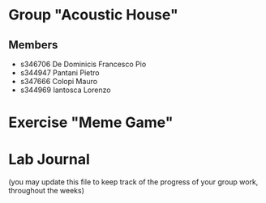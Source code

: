# Group "Acoustic House"

## Members
- s346706 De Dominicis Francesco Pio
- s344947 Pantani Pietro
- s347666 Colopi Mauro
- s344969 Iantosca Lorenzo

# Exercise "Meme Game"

# Lab Journal

(you may update this file to keep track of the progress of your group work, throughout the weeks)
